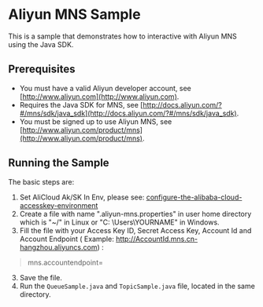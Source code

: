 # Aliyun MNS Sample

This is a sample that demonstrates how to interactive with Aliyun MNS using the Java SDK.

## Prerequisites

* You must have a valid Aliyun developer account, see [http://www.aliyun.com](http://www.aliyun.com).
* Requires the Java SDK for MNS,
  see [http://docs.aliyun.com/?#/mns/sdk/java_sdk](http://docs.aliyun.com/?#/mns/sdk/java_sdk).
* You must be signed up to use Aliyun MNS, see [http://www.aliyun.com/product/mns](http://www.aliyun.com/product/mns).

## Running the Sample

The basic steps are:

1. Set AliCloud Ak/SK In Env, please see: [configure-the-alibaba-cloud-accesskey-environment](https://help.aliyun.com/zh/sdk/developer-reference/configure-the-alibaba-cloud-accesskey-environment-variable-on-linux-macos-and-windows-systems)
2. Create a file with name ".aliyun-mns.properties" in user home directory which is "~/" in Linux or "C:
   \Users\YOURNAME\" in Windows.
3. Fill the file with your Access Key ID, Secret Access Key, Account Id and Account Endpoint (
   Example: http://AccountId.mns.cn-hangzhou.aliyuncs.com) :

> mns.accountendpoint=

3. Save the file.
4. Run the `QueueSample.java` and `TopicSample.java` file, located in the same directory.
